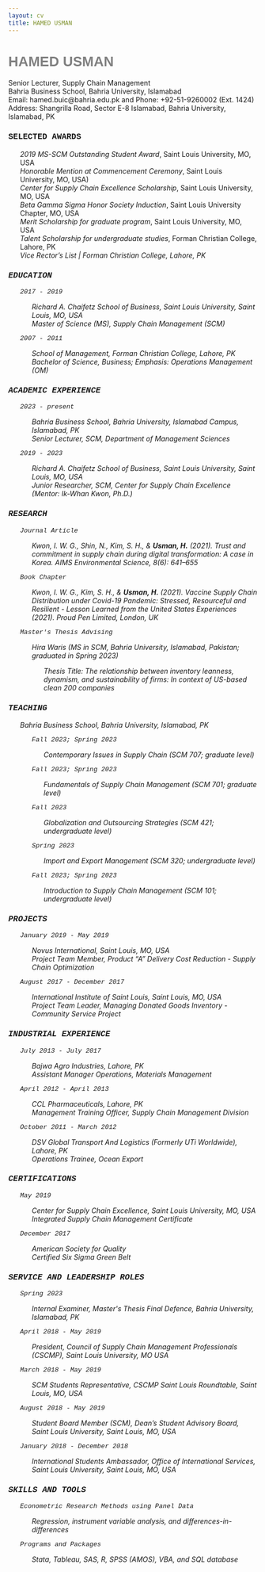 ```yaml
---
layout: cv
title: HAMED USMAN
---
```

<h1 style="font-family:arial; color:#808080">HAMED USMAN</h1>
Senior Lecturer, Supply Chain Management<br/>
Bahria Business School, Bahria University, Islamabad<br/>
Email: hamed.buic@bahria.edu.pk and Phone: +92-51-9260002 (Ext. 1424)<br/>
Address: Shangrilla Road, Sector E-8 Islamabad, Bahria University, Islamabad, PK

<br/>

<h3 style="font-family:courier">SELECTED AWARDS</h3>
  <ul style="list-style-type:none;">
   <li><i>2019 MS-SCM Outstanding Student Award</i>, Saint Louis University, MO, USA</li>
   <li><i>Honorable Mention at Commencement Ceremony</i>, Saint Louis University, MO, USA)</li>
   <li><i>Center for Supply Chain Excellence Scholarship</i>, Saint Louis University, MO, USA</li>
   <li><i>Beta Gamma Sigma Honor Society Induction</i>, Saint Louis University Chapter, MO, USA</li>
   <li><i>Merit Scholarship for graduate program</i>, Saint Louis University, MO, USA</li>
   <li><i>Talent Scholarship for undergraduate studies</i>, Forman Christian College, Lahore, PK</li>
   <li><i>Vice Rector’s List | Forman Christian College, Lahore, PK</li>
  </ul>

<h3 style="font-family:courier">EDUCATION</h3>

<ul style="list-style-type:none;">
 <a style="font-family:courier; font-size:13px">2017 - 2019</a>
  <ul style="list-style-type:none;">
   <li>Richard A. Chaifetz School of Business, Saint Louis University, Saint Louis, MO, USA</li>
   <li><i>Master of Science (MS), Supply Chain Management (SCM)</i></li></ul>
</ul>

<ul style="list-style-type:none;">
 <a style="font-family:courier; font-size:13px">2007 - 2011</a>
  <ul style="list-style-type:none;">
   <li>School of Management, Forman Christian College, Lahore, PK</li>
   <li><i>Bachelor of Science, Business; Emphasis: Operations Management (OM)</i></li></ul>
</ul>

<h3 style="font-family:courier">ACADEMIC EXPERIENCE</h3>

<ul style="list-style-type:none;">
 <a style="font-family:courier; font-size:13px">2023 - present</a>
  <ul style="list-style-type:none;">
   <li>Bahria Business School, Bahria University, Islamabad Campus, Islamabad, PK</li>
   <li><i>Senior Lecturer, SCM, Department of Management Sciences</i></li></ul>
</ul>

<ul style="list-style-type:none;">
 <a style="font-family:courier; font-size:13px">2019 - 2023</a>
  <ul style="list-style-type:none;">
   <li>Richard A. Chaifetz School of Business, Saint Louis University, Saint Louis, MO, USA</li>
   <li><i>Junior Researcher, SCM, Center for Supply Chain Excellence (Mentor: Ik-Whan Kwon, Ph.D.)</i></li></ul>
</ul>

<h3 style="font-family:courier">RESEARCH</h3>
  
  <ul style="list-style-type:none;"><a style="font-family:courier; font-size:13px">Journal Article</a>
   <ul style="list-style-type:none;"><li>Kwon, I. W. G., Shin, N., Kim, S. H., & <b>Usman, H.</b> (2021). Trust and commitment in supply chain during digital transformation: A case in Korea. <i>AIMS Environmental Science</i>, 8(6): 641–655</li></ul>
  </ul>

 <ul style="list-style-type:none;"><a style="font-family:courier; font-size:13px">Book Chapter</a>
  <ul style="list-style-type:none;"><li>Kwon, I. W. G., Kim, S. H., & <b>Usman, H.</b> (2021). Vaccine Supply Chain Distribution under Covid-19 Pandemic: Stressed, Resourceful and Resilient - Lesson Learned from the United States Experiences (2021). <i>Proud Pen Limited, London, UK</i></li>
  </ul>
 </ul>

  <ul style="list-style-type:none;"><a style="font-family:courier; font-size:13px">Master's Thesis Advising</a>
    <ul style="list-style-type:none;"><li>Hira Waris (MS in SCM, Bahria University, Islamabad, Pakistan; graduated in Spring 2023)</li>
      <ul style="list-style-type:none;">
      <li>Thesis Title: The relationship between inventory leanness, dynamism, and sustainability of firms: In context of US-based clean 200 companies</li>
    </ul>
  </ul>
 </ul>

<h3 style="font-family:courier">TEACHING</h3>
 <ul style="list-style-type:none;">Bahria Business School, Bahria University, Islamabad, PK
  
   <ul style="list-style-type:none;">
    <a style="font-family:courier; font-size:13px">Fall 2023; Spring 2023</a>
     <ul style="list-style-type:none;">
      <li>Contemporary Issues in Supply Chain (SCM 707; graduate level)</li>
    </ul>
 </ul>
   
   <ul style="list-style-type:none;">
    <a style="font-family:courier; font-size:13px">Fall 2023; Spring 2023</a>
     <ul style="list-style-type:none;">
      <li>Fundamentals of Supply Chain Management (SCM 701; graduate level)</li>
    </ul>
 </ul>

<ul style="list-style-type:none;">
    <a style="font-family:courier; font-size:13px">Fall 2023</a>
     <ul style="list-style-type:none;">
      <li>Globalization and Outsourcing Strategies (SCM 421; undergraduate level)</li>
    </ul>
 </ul>
   
   <ul style="list-style-type:none;">
    <a style="font-family:courier; font-size:13px">Spring 2023</a>
     <ul style="list-style-type:none;">
      <li>Import and Export Management (SCM 320; undergraduate level)</li>
    </ul>
 </ul>
   
   <ul style="list-style-type:none;">
    <a style="font-family:courier; font-size:13px">Fall 2023; Spring 2023</a>
     <ul style="list-style-type:none;">
      <li>Introduction to Supply Chain Management (SCM 101; undergraduate level)</li>
    </ul>
 </ul></ul>

<h3 style="font-family:courier">PROJECTS</h3>

 <ul style="list-style-type:none;">
  <a style="font-family:courier; font-size:13px">January 2019 - May 2019</a>
   <ul style="list-style-type:none;">
    <li>Novus International, Saint Louis, MO, USA</li>
    <li><i>Project Team Member, Product “A” Delivery Cost Reduction - Supply Chain Optimization</i></li></ul> 
 </ul>

 <ul style="list-style-type:none;">
  <a style="font-family:courier; font-size:13px">August 2017 - December 2017</a>
   <ul style="list-style-type:none;">
    <li>International Institute of Saint Louis, Saint Louis, MO, USA</li>
    <li><i>Project Team Leader, Managing Donated Goods Inventory - Community Service Project</i></li></ul>
 </ul>

<h3 style="font-family:courier">INDUSTRIAL EXPERIENCE</h3>

 <ul style="list-style-type:none;">
  <a style="font-family:courier; font-size:13px">July 2013 - July 2017</a>
   <ul style="list-style-type:none;">
    <li>Bajwa Agro Industries, Lahore, PK</li>
     <li><i>Assistant Manager Operations, Materials Management</i></li></ul>
 </ul>

  <ul style="list-style-type:none;">
  <a style="font-family:courier; font-size:13px">April 2012 - April 2013</a>
   <ul style="list-style-type:none;">
    <li>CCL Pharmaceuticals, Lahore, PK</li>
     <li><i>Management Training Officer, Supply Chain Management Division</i></li></ul>
 </ul>

 <ul style="list-style-type:none;">
  <a style="font-family:courier; font-size:13px">October 2011 - March 2012</a>
   <ul style="list-style-type:none;">
    <li>DSV Global Transport And Logistics (Formerly UTi Worldwide), Lahore, PK</li>
     <li><i>Operations Trainee, Ocean Export</i></li></ul>
 </ul>


<h3 style="font-family:courier">CERTIFICATIONS</h3>

 <ul style="list-style-type:none;">
  <a style="font-family:courier; font-size:13px">May 2019</a>
   <ul style="list-style-type:none;">
    <li>Center for Supply Chain Excellence, Saint Louis University, MO, USA</li>
     <li><i>Integrated Supply Chain Management Certificate</i></li></ul>
 </ul>

  <ul style="list-style-type:none;">
  <a style="font-family:courier; font-size:13px">December 2017</a>
   <ul style="list-style-type:none;">
    <li>American Society for Quality</li>
     <li><i>Certified Six Sigma Green Belt</i></li></ul>
 </ul>

<h3 style="font-family:courier">SERVICE AND LEADERSHIP ROLES</h3>

 <ul style="list-style-type:none;">
  <a style="font-family:courier; font-size:13px">Spring 2023</a>
   <ul style="list-style-type:none;">
    <li>Internal Examiner, Master's Thesis Final Defence, Bahria University, Islamabad, PK</li>
    </ul>
 </ul>
 
 <ul style="list-style-type:none;">
  <a style="font-family:courier; font-size:13px">April 2018 - May 2019</a>
   <ul style="list-style-type:none;">
    <li>President, Council of Supply Chain Management Professionals (CSCMP), Saint Louis University, MO USA	</li>
    </ul>
 </ul>

 <ul style="list-style-type:none;">
  <a style="font-family:courier; font-size:13px">March 2018 - May 2019</a>
   <ul style="list-style-type:none;">
    <li>SCM Students Representative, CSCMP Saint Louis Roundtable, Saint Louis, MO, USA</li>
    </ul>
 </ul>

 <ul style="list-style-type:none;">
  <a style="font-family:courier; font-size:13px">August 2018 - May 2019</a>
   <ul style="list-style-type:none;">
    <li>Student Board Member (SCM), Dean’s Student Advisory Board, Saint Louis University, Saint Louis, MO, USA</li>
    </ul>
 </ul>

 <ul style="list-style-type:none;">
  <a style="font-family:courier; font-size:13px">January 2018 - December 2018</a>
   <ul style="list-style-type:none;">
    <li>International Students Ambassador, Office of International Services, Saint Louis University, Saint Louis, MO, USA</li>
    </ul>
 </ul>

<h3 style="font-family:courier">SKILLS AND TOOLS</h3>

 <ul style="list-style-type:none;">
  <a style="font-family:courier; font-size:13px">Econometric Research Methods using Panel Data</a>
   <ul style="list-style-type:none;">
    <li>Regression, instrument variable analysis, and differences-in-differences</li>
    </ul>
 </ul>

<ul style="list-style-type:none;">
  <a style="font-family:courier; font-size:13px">Programs and Packages</a>
   <ul style="list-style-type:none;">
    <li>Stata, Tableau, SAS, R, SPSS (AMOS), VBA, and SQL database</li>
    </ul>
 </ul>
